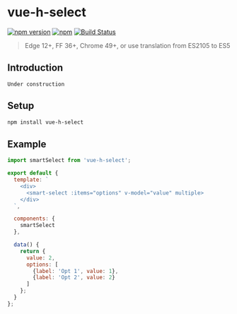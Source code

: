# vue-h-select
[![npm version](https://badge.fury.io/js/vue-h-select.svg)](https://badge.fury.io/js/vue-h-select)
[![npm](https://img.shields.io/npm/l/express.svg)](http://opensource.org/licenses/MIT)
[![Build Status](https://travis-ci.org/zont/vue-h-select.svg?branch=master)](https://travis-ci.org/zont/vue-h-select)

> Edge 12+, FF 36+, Chrome 49+, or use translation from ES2105 to ES5

## Introduction

`Under construction`

## Setup
```bash
npm install vue-h-select
```

## Example
```javascript
import smartSelect from 'vue-h-select';

export default {
  template: `
    <div>
      <smart-select :items="options" v-model="value" multiple>
    </div>
  `,

  components: {
    smartSelect
  },

  data() {
    return {
      value: 2,
      options: [
        {label: 'Opt 1', value: 1},
        {label: 'Opt 2', value: 2}
      ]
    };
  }
};
```
